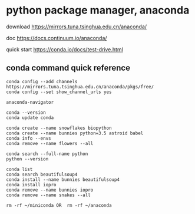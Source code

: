 python package manager, anaconda
===

download https://mirrors.tuna.tsinghua.edu.cn/anaconda/

doc https://docs.continuum.io/anaconda/

quick start https://conda.io/docs/test-drive.html

## conda command quick reference

```
conda config --add channels https://mirrors.tuna.tsinghua.edu.cn/anaconda/pkgs/free/
conda config --set show_channel_urls yes
```

```
anaconda-navigator
```

```
conda --version
conda update conda

conda create --name snowflakes biopython
conda create --name bunnies python=3.5 astroid babel
conda info --envs
conda remove --name flowers --all

conda search --full-name python
python --version

conda list
conda search beautifulsoup4
conda install --name bunnies beautifulsoup4
conda install iopro
conda remove --name bunnies iopro
conda remove --name snakes --all

rm -rf ~/miniconda OR  rm -rf ~/anaconda
```
